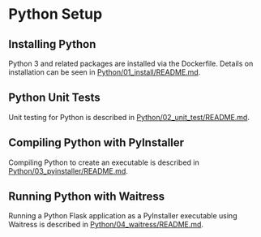 # Python Setup

## Installing Python

Python 3 and related packages are installed via the Dockerfile. Details on installation can be seen in [Python/01_install/README.md](Python/01_install/README.md). 

## Python Unit Tests

Unit testing for Python is described in [Python/02_unit_test/README.md](Python/02_unit_test/README.md).

## Compiling Python with PyInstaller

Compiling Python to create an executable is described in [Python/03_pyinstaller/README.md](Python/03_pyinstaller/README.md).

## Running Python with Waitress

Running a Python Flask application as a PyInstaller executable using Waitress is described in [Python/04_waitress/README.md](Python/04_waitress/README.md).

